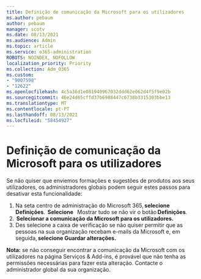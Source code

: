 ```yaml
---
title: Definição de comunicação da Microsoft para os utilizadores
ms.author: pebaum
author: pebaum
manager: scotv
ms.date: 08/13/2021
ms.audience: Admin
ms.topic: article
ms.service: o365-administration
ROBOTS: NOINDEX, NOFOLLOW
localization_priority: Priority
ms.collection: Adm_O365
ms.custom:
- "9007598"
- "12622"
ms.openlocfilehash: 4c5a36d1e081940967032ddd62e062d4f5f9e02b
ms.sourcegitcommit: 46e24d65cffd37b6988447c6738b3315303bbe13
ms.translationtype: MT
ms.contentlocale: pt-PT
ms.lasthandoff: 08/13/2021
ms.locfileid: "58454927"
---
```

# <a name="microsoft-communication-to-users-setting"></a>Definição de comunicação da Microsoft para os utilizadores

Se não quiser que enviemos formações e sugestões de produtos aos seus utilizadores, os administradores globais podem seguir estes passos para desativar esta funcionalidade:  

1. Na seta centro de administração do Microsoft 365, **selecione Definições**.  **Selecione**   Mostrar tudo se não vir o botão **Definições**.
1.  **Selecionar a comunicação da Microsoft para os utilizadores.**
1. Des selecione a caixa de verificação se não quiser permitir que as pessoas na sua organização recebam e-mails da Microsoft e, em seguida, **selecione Guardar alterações.**

**Nota:** se não conseguir encontrar a comunicação da Microsoft com os utilizadores na página Serviços & Add-ins, é provável que não tenha as permissões necessárias para fazer esta alteração. Contacte o administrador global da sua organização.